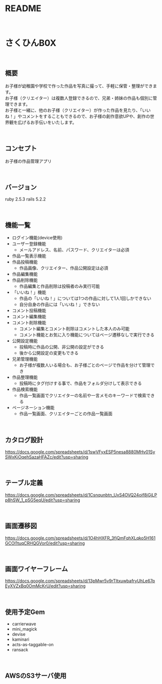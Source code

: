 # README

<br>

# さくひんB0X

<br>

## 概要
お子様が幼稚園や学校で作った作品を写真に撮って、手軽に保管・整理ができます。									
お子様（クリエイター）は複数人登録できるので、兄弟・姉妹の作品も個別に管理できます。									
お子様と一緒に、他のお子様（クリエイター）が作った作品を見たり、「いいね！」やコメントをすることもできるので、お子様の創作意欲UPや、創作の世界観を広げるお手伝いをいたします。

<br>
  
## コンセプト
お子様の作品管理アプリ

<br>
  
## バージョン
ruby  2.5.3
rails  5.2.2

<br>

## 機能一覧

* ログイン機能(device使用)
* ユーザー登録機能
  * メールアドレス、名前、パスワード、クリエイターは必須
* 作品一覧表示機能
* 作品投稿機能
  * 作品画像、クリエイター、作品公開設定は必須
* 作品編集機能
* 作品削除機能
  * 作品編集と作品削除は投稿者のみ実行可能
* 「いいね！」機能
  * 作品の「いいね！」については1つの作品に対して1人1回しかできない
  * 自分自身の作品には「いいね！」できない
* コメント投稿機能
* コメント編集機能
* コメント削除機能
  * コメント編集とコメント削除はコメントした本人のみ可能
  * コメント機能とお気に入り機能についてはページ遷移なしで実行できる
* 公開設定機能
  * 投稿時に作品の公開、非公開の設定ができる
  * 後から公開設定の変更もできる
* 兄弟管理機能
  * お子様が複数人いる場合も、お子様ごとのページで作品を分けて管理でき
* 作品整理機能
  * 投稿時にタグ付けする事で、作品をフォルダ分けして表示できる
* 作品検索機能
  * 作品一覧画面でクリエイターの名前や一言メモのキーワードで検索できる
* ページネーション機能
   * 作品一覧画面、クリエイターごとの作品一覧画面

<br>

## カタログ設計

https://docs.google.com/spreadsheets/d/1swVFyxESP5nesa8880MHv01SySWxKiOqehSazaHFAZc/edit?usp=sharing

<br>

## テーブル定義

https://docs.google.com/spreadsheets/d/1Csnqunbtn_UxS4OVQ24oif8jGjLPp8hSW_1_pSG5eqU/edit?usp=sharing

<br>

## 画面遷移図

https://docs.google.com/spreadsheets/d/1O4hHXFR_3fjQmFqhXLqko5H161GCOl1tuqCRHQGVor0/edit?usp=sharing

<br>

## 画面ワイヤーフレーム

https://docs.google.com/spreadsheets/d/13pMwr5v9rTltxuwbafryUhLe67pEyXVZxBq0OmMcKrU/edit?usp=sharing

<br>

## 使用予定Gem
* carrierwave
* mini_magick
* devise
* kaminari
* acts-as-taggable-on
* ransack

 <br>

## AWSのS3サーバ使用
